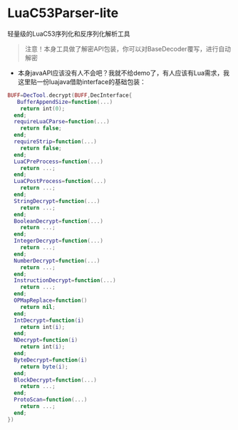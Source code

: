 # LuaC53Parser-lite
轻量级的LuaC53序列化和反序列化解析工具
> 注意！本身工具做了解密API包装，你可以对BaseDecoder覆写，进行自动解密


* 本身javaAPI应该没有人不会吧？我就不给demo了，有人应该有Lua需求，我这里贴一份luajava借助interface的基础包装：
```lua
BUFF=DecTool.decrypt(BUFF,DecInterface{
   BufferAppendSize=function(...)
    return int(0);
  end;
  requireLuaCParse=function(...)
    return false;
  end;
  requireStrip=function(...)
    return false;
  end;
  LuaCPreProcess=function(...)
    return ...;
  end;
  LuaCPostProcess=function(...)
    return ...;
  end;
  StringDecrypt=function(...)
    return ...;
  end;
  BooleanDecrypt=function(...)
    return ...;
  end;
  IntegerDecrypt=function(...)
    return ...;
  end;
  NumberDecrypt=function(...)
    return ...;
  end;
  InstructionDecrypt=function(...)
    return ...;
  end;
  OPMapReplace=function()
    return nil;
  end;
  IntDecrypt=function(i)
    return int(i);
  end;
  NDecrypt=function(i)
    return int(i);
  end;
  ByteDecrypt=function(i)
    return byte(i);
  end;
  BlockDecrypt=function(...)
    return ...;
  end;
  ProtoScan=function(...)
    return ...;
  end;
})
```
